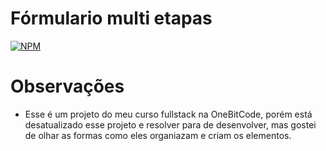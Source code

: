 # Fórmulario multi etapas
[![NPM](https://img.shields.io/npm/l/react)](https://github.com/edgomes-dev/project-node-valoriza/blob/master/LICENSE)

# Observações

* Esse é um projeto do meu curso fullstack na OneBitCode, porém está desatualizado esse projeto e resolver para de desenvolver, mas gostei de olhar as formas como eles organiazam e criam os elementos.
